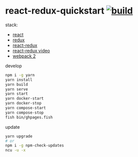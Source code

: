 # react-redux-quickstart [![build](https://travis-ci.org/daggerok/react-redux-quickstart.svg?branch=react-redux-quickstart)](https://travis-ci.org/daggerok/react-redux-quickstart)

stack:
- [react](https://facebook.github.io/react/)
- [redux](http://redux.js.org/docs/basics/UsageWithReact.html)
- [react-redux](https://github.com/reactjs/react-redux)
- [react-redux video](https://github.com/reactjs/react-redux)
- [webpack 2](https://webpack.js.org/)

develop

```bash
npm i -g yarn
yarn install
yarn build
yarn serve
yarn start
yarn docker-start
yarn docker-stop
yarn compose-start
yarn compose-stop
fish bin/ghpages.fish
```

update

```bash
yarn upgrade
# or
npm i -g npm-check-updates
ncu -u -x
```
